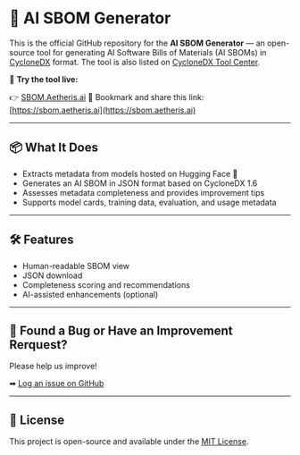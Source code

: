 # 🤖 AI SBOM Generator

This is the official GitHub repository for the **AI SBOM Generator** — an open-source tool for generating AI Software Bills of Materials (AI SBOMs) in [CycloneDX](https://cyclonedx.org) format. The tool is also listed on [CycloneDX Tool Center](https://cyclonedx.org/tool-center/).

🚀 **Try the tool live:**  

👉 [SBOM.Aetheris.ai](https://sbom.aetheris.ai/)
🔖 Bookmark and share this link: [https://sbom.aetheris.ai](https://sbom.aetheris.ai)

---

## 📦 What It Does

- Extracts metadata from models hosted on Hugging Face 🤗
- Generates an AI SBOM in JSON format based on CycloneDX 1.6
- Assesses metadata completeness and provides improvement tips
- Supports model cards, training data, evaluation, and usage metadata

---

## 🛠 Features

- Human-readable SBOM view
- JSON download
- Completeness scoring and recommendations
- AI-assisted enhancements (optional)

---

## 🐞 Found a Bug or Have an Improvement Rerquest?

Please help us improve!

➡ [Log an issue on GitHub](https://github.com/aetheris-ai/aibom-generator/issues)

---

## 📄 License

This project is open-source and available under the [MIT License](LICENSE).
